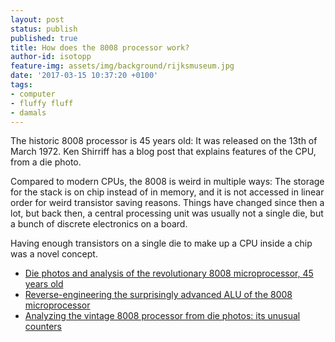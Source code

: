 ```yaml
---
layout: post
status: publish
published: true
title: How does the 8008 processor work?
author-id: isotopp
feature-img: assets/img/background/rijksmuseum.jpg
date: '2017-03-15 10:37:20 +0100'
tags:
- computer
- fluffy fluff
- damals
---
```

The historic 8008 processor is 45 years old: It was released on the 13th of
March 1972. Ken Shirriff has a blog post that explains features of the CPU,
from a die photo. 

Compared to modern CPUs, the 8008 is weird in multiple ways: The storage for
the stack is on chip instead of in memory, and it is not accessed in linear
order for weird transistor saving reasons. Things have changed since then a
lot, but back then, a central processing unit was usually not a single die,
but a bunch of discrete electronics on a board.

Having enough transistors on a single die to make up a CPU inside a chip was
a novel concept.

- [Die photos and analysis of the revolutionary 8008 microprocessor, 45 years old](http://www.righto.com/2016/12/die-photos-and-analysis-of_24.html)
- [Reverse-engineering the surprisingly advanced ALU of the 8008 microprocessor](http://www.righto.com/2017/02/reverse-engineering-surprisingly.html)
- [Analyzing the vintage 8008 processor from die photos: its unusual counters](http://www.righto.com/2017/03/analyzing-vintage-8008-processor-from.html)
